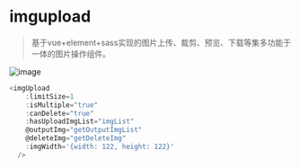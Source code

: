 # imgupload

> 基于vue+element+sass实现的图片上传、裁剪、预览、下载等集多功能于一体的图片操作组件。

![image](https://github.com/xiangergou/imgUpload-npm/blob/master/static/img.gif)
```js
<imgUpload
    :limitSize=1
    :isMultiple="true"
    :canDelete="true"
    :hasUploadImgList="imgList"
    @outputImg="getOutputImgList"
    @deleteImg="getDeleteImg"
    :imgWidth='{width: 122, height: 122}'
  />
```
